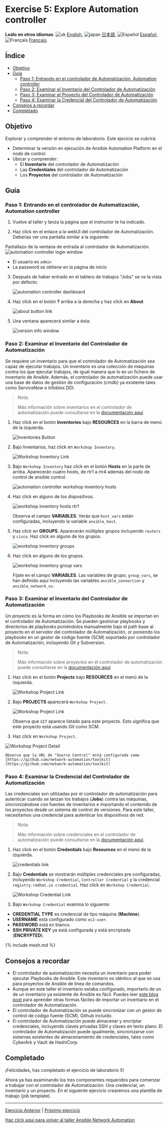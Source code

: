 # Exercise 5: Explore Automation controller

**Leálo en otros idiomas**: ![uk](https://github.com/ansible/workshops/raw/devel/images/uk.png) [English](README.md), ![japan](https://github.com/ansible/workshops/raw/devel/images/japan.png) [日本語](README.ja.md), ![Español](https://github.com/ansible/workshops/raw/devel/images/es.png) [Español](README.es.md), ![Français](https://github.com/ansible/workshops/raw/devel/images/fr.png) [Français](README.fr.md).

## Índice

* [Objetivo](#objetivo)
* [Guía](#guía)
   * [Paso 1: Entrando en el controlador de Automatización, Automation controller](#paso-1-entrando-en-el-controlador-de-automatización-automation-controller)
   * [Paso 2: Examinar el Inventario del Controlador de Automatización](#paso-2-examinar-el-inventario-del-controlador-de-automatización)
   * [Paso 3: Examinar el Proyecto del Controlador de Automatización](#paso-3-examinar-el-proyecto-del-controlador-de-automatización)
   * [Paso 4: Examinar la Credencial del Controlador de Automatización](#paso-4-examinar-la-credencial-del-controlador-de-automatización)
* [Consejos a recordar](#consejos-a-recordar)
* [Completado](#completado)

## Objetivo

Explorar y comprender el entorno de laboratorio. Este ejecicio se cubrirá:

* Determinar la versión en ejecución de Ansible Automation Platform en el nodo de control
* Ubicar y comprender:
  * El **Inventario** del controlador de Automatización
  * Las **Credentiales** del controlador de Automatización
  * Los **Proyectos** del controlador de Automatización

## Guía

### Paso 1: Entrando en el controlador de Automatización, Automation controller

1.  Vuelve al taller y lanza la página que el instructor te ha indicado.

2.  Haz click en el enlace a la webUI del controlador de Automatización. Deberías ver una pantalla similar a la siguiente:

   Pantallazo de la ventana de entrada al controlador de Automatización.
![automation controller login window](images/automation_controller_login.png)

   * El usuario es `admin`
   * La password se obtiene en la página de inicio

3. Después de haber entrado en el tablero de trabajos "Jobs" se ve la vista por defecto:

   ![automation controller dashboard](images/automation_controller_dashboard.png)

4. Haz click en el botón **?** arriba a la derecha y haz click en **About**

   ![about button link](images/automation_controller_about.png)

5. Una ventana aparecerá similar a ésta:

   ![version info window](images/automation_controller_about_info.png)


### Paso 2: Examinar el Inventario del Controlador de Automatización

Se requiere un inventario para que el controlador de Automatización sea capaz de ejecutar trabajos. Un inventario es una colección de máquinas contra los que ejecutar trabajos, de igual manera que lo es un fichero de inventario de Ansible. Además, el controlador de automatización puede usar una base de datos de gestión de configuración (cmdb) ya existente tales como ServiceNow o Infoblox DDI.

> Nota:
>
> Más información sobre inventarios en el controlador de automatización puede consultarse en la [documentación aquí](https://docs.ansible.com/automation-controller/4.0.0/html/userguide/inventories.html)

1. Haz click en el botón **Inventories** bajo **RESOURCES** en la barra de menú de la izquierda.

    ![Inventories Button](images/automation_controller_inventories.png)

2. Bajo Inventarios, haz click en `Workshop Inventory`.

    ![Workshop Inventory Link](images/automation_controller_workshop_inventory.png)

3. Bajo `Workshop Inventory` haz click en el botón **Hosts** en la parte de arriba.  Aparecerán cuatro hosts, de rtr1 a rtr4 además del nodo de control de ansible control.

   ![automation controller workshop inventory hosts](images/workshop_inventory_hosts.png)

4. Haz click en alguno de los dispositivos.

   ![workshop inventory hosts rtr1](images/workshop_inventory_hosts_rtr1.png)

     Observa el campo **VARIABLES**. Verás que `host_vars` están configuradas, incluyendo la variable `ansible_host`.

5. Haz click en **GROUPS**. Aparecerán múltiples grupos incluyendo `routers` y `cisco`. Haz click en alguno de los grupos.

   ![workshop inventory groups](images/workshop_inventory_groups.png)

6. Haz click en alguno de los grupos.

   ![workshop inventory group vars](images/workshop_inventory_group_vars.png)

     Fíjate en el campo **VARIABLES**. Las variables de grupo, `group_vars`, se han definido aquí incluyendo las variables `ansible_connection` y `ansible_network_os`.

### Paso 3: Examinar el Inventario del Controlador de Automatización

Un proyecto es la forma en cómo los Playbooks de Ansible se importan en el controlador de Automatización. Se pueden gestionar playbooks y directorios de playbooks poniéndolos manualmente bajo el path base al proyecto en el servidor del controlador de Automatización, or poniendo los playbooks en un gestor de código fuente (SCM) soportado por controlador de Automatización, incluyendo Git y Subversion.

> Nota:
>
> Más información sobre proyectos en el controlador de automatización puede consultarse en la [documentación aquí](https://docs.ansible.com/automation-controller/latest/html/userguide/projects.html)

1. Haz click en el botón **Projects** bajo **RESOURCES** en el menú de la izquierda.

   ![Workshop Project Link](images/automation_controller_projects.png)

2. Bajo **PROJECTS** aparecerá `Workshop Project`.  

    ![Workshop Project Link](images/workshop_project.png)

    Observa que `GIT` aparece listado para este proyecto. Esto significa que este proyecto está usando Git como SCM.

3. Haz click en `Workshop Project`.

  ![Workshop Project Detail](images/workshop_project_detail.png)

    Observa que la URL de "Source Control" está configurada como [https://github.com/network-automation/toolkit](https://github.com/network-automation/toolkit)

### Paso 4: Examinar la Credencial del Controlador de Automatización

Las credenciales son utilizadas por el controlador de automatización para autenticar cuando se lanzan los trabajos (**Jobs**) contra las máquinas, sincronizándose con fuentes de inventarios e importando el contenido de los proyectos desde un sistema de control de versiones. Para este taller, necesitamos una credencial para autenticar los dispositivos de red.

> Nota:
>
> Más información sobre credenciales en el controlador de automatización puede consultarse en la [documentación aquí](https://docs.ansible.com/automation-controller/4.0.0/html/userguide/credentials.html).

1. Haz click en el botón **Credentials** bajo **Resources** en el menú de la izquierda.

    ![credentials link](images/automation_controller_credentials.png)

2. Bajo **Credentials** se mostrarán múltiples credenciales pre configuradas, incluyendo `Workshop Credential`, `Controller Credential` y la credencial `registry.redhat.io credential`. Haz click en `Workshop Credential`.

    ![Workshop Credential Link](images/workshop_credential.png)

3. Bajo `Workshop Credential` examina lo siguiente:

* **CREDENTIAL TYPE** es credencial de tipo máquina (**Machine**).
* **USERNAME** está configurado como `ec2-user`.
* **PASSWORD** está en blanco.
* **SSH PRIVATE KEY** ya está configurada y está encriptada (**ENCRYPTED**).
  
{% include mesh.md %}

## Consejos a recordar

* El controlador de automatización necesita un inventario para poder ejecutar Playbooks de Ansible. Este inventario es idéntico al que se usa para proyectos de Ansible de línea de comandos.
* Aunque en este taller el inventario estaba configurado, importarlo de un de un inventario ya existente de Ansible es fácil. Puedes leer [este blog post](https://www.ansible.com/blog/three-quick-ways-to-move-your-ansible-inventory-into-red-hat-ansible-tower) para aprender otras formas fáciles de importar un inventario en el controlador de Automatización.
* El controlador de Automatización se puede sincronizar con un gestor de control de código fuente (SCM), Github incluído.
* El controlador de Automatización puede almacenar y encriptar credenciales, incluyendo claves privadas SSH y claves en texto plano. El controlador de Automatización puede igualmente, sincronizarse con sistemas existentes de almacenamiento de credenciales, tales como CyberArk y Vault de HashiCorp.

## Completado

¡Felicidades, has completado el ejercicio de laboratorio 5!

Ahora ya has examinando los tres componentes requeridos para comenzar a trabajar con el controlador de Automatización. Una credencial, un inventario y un proyecto. En el siguiente ejercicio crearemos una plantilla de trabajo (job template).

---
[Ejercicio Anterior](../4-resource-module/README.es.md) | [Próximo ejercicio](../6-controller-job-template/README.es.md)

[Haz click aquí para volver al taller Ansible Network Automation](../README.es.md)

